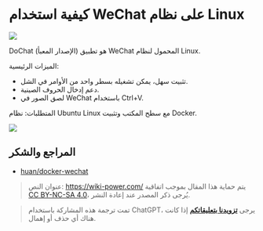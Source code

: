 # كيفية استخدام WeChat على نظام Linux

![](https://img.wiki-power.com/d/wiki-media/img/20200311141406.png)

DoChat (الإصدار المعبأ) هو تطبيق WeChat المحمول لنظام Linux.

الميزات الرئيسية:

- تثبيت سهل، يمكن تشغيله بسطر واحد من الأوامر في الشل.
- دعم إدخال الحروف الصينية.
- لصق الصور في WeChat باستخدام Ctrl+V.

المتطلبات: نظام Ubuntu Linux مع سطح المكتب وتثبيت Docker.

![](https://img.wiki-power.com/d/wiki-media/img/20200311141459.png)

## المراجع والشكر

- [huan/docker-wechat](https://github.com/huan/docker-wechat)

> عنوان النص: <https://wiki-power.com/>
> يتم حماية هذا المقال بموجب اتفاقية [CC BY-NC-SA 4.0](https://creativecommons.org/licenses/by/4.0/deed.zh)، يُرجى ذكر المصدر عند إعادة النشر.

> تمت ترجمة هذه المشاركة باستخدام ChatGPT، يرجى [**تزويدنا بتعليقاتكم**](https://github.com/linyuxuanlin/Wiki_MkDocs/issues/new) إذا كانت هناك أي حذف أو إهمال.